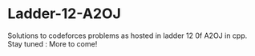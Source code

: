# Ladder-12-A2OJ
Solutions to codeforces problems as hosted in ladder 12 0f A2OJ in cpp. Stay tuned : More to come!
